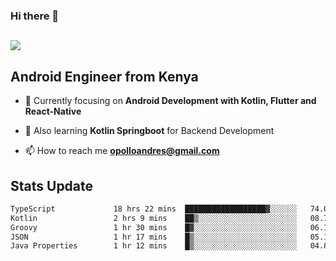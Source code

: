 ### Hi there 👋
<h2 align="left"><img src="https://readme-typing-svg.herokuapp.com?color='blue'&lines=I'm+Andrew+Opollo😊;Welcome+to+my+Github😜"> </h2>

## Android Engineer from Kenya


- 🌱 Currently focusing on **Android Development with Kotlin, Flutter and React-Native**

- 🔭 Also learning **Kotlin Springboot** for Backend Development

- 📫 How to reach me **opolloandres@gmail.com**


## Stats Update
<!--START_SECTION:waka-->

```txt
TypeScript             18 hrs 22 mins  ██████████████████▓░░░░░░   74.03 %
Kotlin                 2 hrs 9 mins    ██▒░░░░░░░░░░░░░░░░░░░░░░   08.71 %
Groovy                 1 hr 30 mins    █▓░░░░░░░░░░░░░░░░░░░░░░░   06.11 %
JSON                   1 hr 17 mins    █▒░░░░░░░░░░░░░░░░░░░░░░░   05.19 %
Java Properties        1 hr 12 mins    █▒░░░░░░░░░░░░░░░░░░░░░░░   04.85 %
```

<!--END_SECTION:waka-->


